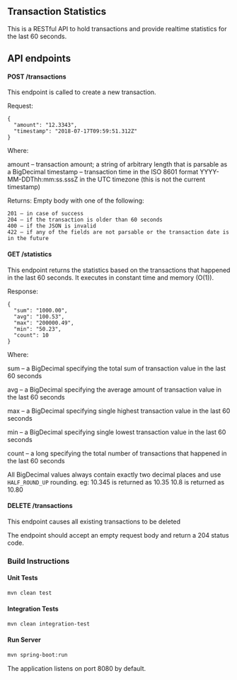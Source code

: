 ## Transaction Statistics
This is a RESTful API to hold transactions and provide realtime statistics for the last 60 seconds.

## API endpoints

#### POST /transactions

This endpoint is called to create a new transaction.

Request:

    {
      "amount": "12.3343",
      "timestamp": "2018-07-17T09:59:51.312Z"
    }
Where:

amount – transaction amount; a string of arbitrary length that is parsable as a BigDecimal
timestamp – transaction time in the ISO 8601 format YYYY-MM-DDThh:mm:ss.sssZ in the UTC timezone (this is not the current timestamp)
 

Returns: Empty body with one of the following:

    201 – in case of success
    204 – if the transaction is older than 60 seconds
    400 – if the JSON is invalid
    422 – if any of the fields are not parsable or the transaction date is in the future
 

#### GET /statistics

This endpoint returns the statistics based on the transactions that happened in the last 60 seconds. It executes in constant time and memory (O(1)).

Response:

    {
      "sum": "1000.00",
      "avg": "100.53",
      "max": "200000.49",
      "min": "50.23",
      "count": 10
    }

Where:

sum – a BigDecimal specifying the total sum of transaction value in the last 60 seconds

avg – a BigDecimal specifying the average amount of transaction value in the last 60 seconds

max – a BigDecimal specifying single highest transaction value in the last 60 seconds

min – a BigDecimal specifying single lowest transaction value in the last 60 seconds

count – a long specifying the total number of transactions that happened in the last 60 seconds

All BigDecimal values always contain exactly two decimal places and use `HALF_ROUND_UP` rounding. eg: 10.345 is returned as 10.35 10.8 is returned as 10.80

 

#### DELETE /transactions

This endpoint causes all existing transactions to be deleted

The endpoint should accept an empty request body and return a 204 status code. 


### Build Instructions
#### Unit Tests
```bash
mvn clean test
```

#### Integration Tests
```bash
mvn clean integration-test
```

#### Run Server
```bash
mvn spring-boot:run
```
The application listens on port 8080 by default.

